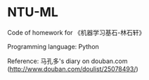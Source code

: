 # NTU-ML
Code of homework for 《机器学习基石-林石轩》

Programming language: Python

Reference: 马孔多's diary on douban.com (http://www.douban.com/doulist/25078493/)

